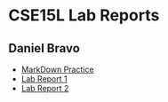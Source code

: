 # CSE15L Lab Reports
## Daniel Bravo

* [MarkDown Practice](https://dbrvo.github.io/cse15l-lab-reports/wow.html)
* [Lab Report 1](https://dbrvo.github.io/cse15l-lab-reports/lab-report-1.html)
* [Lab Report 2](https://dbrvo.github.io/cse15l-lab-reports/lab-report-2.html)
